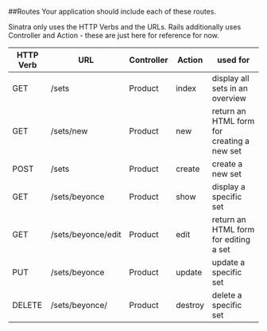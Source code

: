##Routes
Your application should include each of these routes.

Sinatra only uses the HTTP Verbs and the URLs. Rails additionally uses Controller and Action - these are just here for reference for now.

HTTP Verb | URL | Controller | Action | used for
--- | --- | --- | --- | ---
GET | /sets | Product | index | display all sets in an overview
GET | /sets/new | Product | new | return an HTML form for creating a new set
POST | /sets | Product | create | create a new set
GET | /sets/beyonce | Product | show | display a specific set
GET | /sets/beyonce/edit | Product | edit | return an HTML form for editing a set
PUT | /sets/beyonce | Product | update | update a specific set
DELETE | /sets/beyonce/ | Product | destroy | delete a specific set
